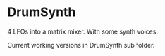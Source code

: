# DrumSynth

4 LFOs into a matrix mixer.
With some synth voices.

Current working versions in DrumSynth sub folder.